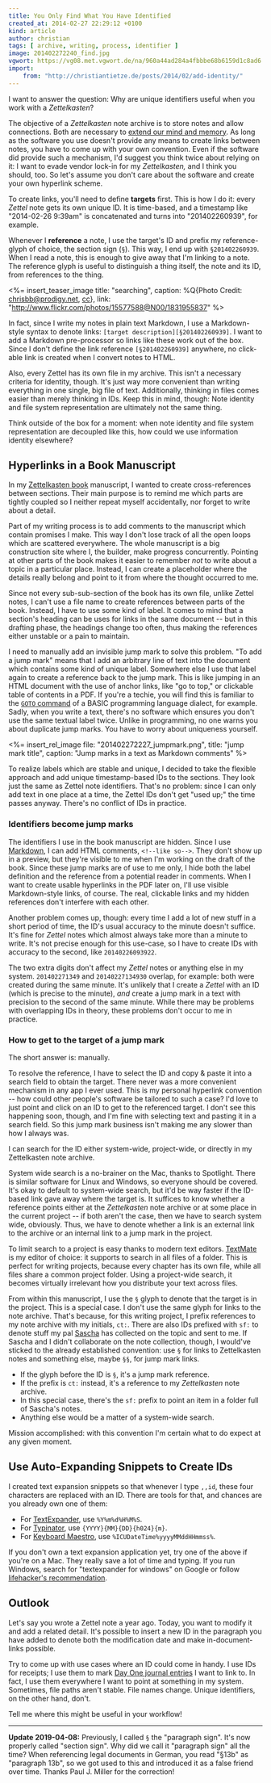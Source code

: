 ```yaml
---
title: You Only Find What You Have Identified
created_at: 2014-02-27 22:29:12 +0100
kind: article
author: christian
tags: [ archive, writing, process, identifier ]
image: 201402272240_find.jpg
vgwort: https://vg08.met.vgwort.de/na/960a44ad284a4fbbbe68b6159d1c8ad6
import:
    from: "http://christiantietze.de/posts/2014/02/add-identity/"
---
```


I want to answer the question\: Why are unique identifiers useful when you work with a _Zettelkasten_?

The objective of a _Zettelkasten_ note archive is to store notes and allow connections.  Both are necessary to [extend our mind and memory][extend].  As long as the software you use doesn't provide any means to create links between notes, you have to come up with your own convention.  Even if the software did provide such a mechanism, I'd suggest you think twice about relying on it:  I want to evade vendor lock-in for my _Zettelkasten,_ and I think you should, too.  So let's assume you don't care about the software and create your own hyperlink scheme.

To create links, you'll need to define **targets** first.  This is how I do it:  every _Zettel_ note gets its own unique ID.  It is time-based, and a timestamp like "2014-02-26 9:39am" is concatenated and turns into "201402260939", for example.

Whenever I **reference** a note, I use the target's ID and prefix my reference-glyph of choice, the section sign (`§`).  This way, I end up with `§201402260939`.  When I read a note, this is enough to give away that I'm linking to a note.  The reference glyph is useful to distinguish a thing itself, the note and its ID, from references to the thing.

<%= insert_teaser_image title: "searching", caption: %Q{Photo Credit: <a href="http://www.flickr.com/photos/15577588@N00/1831955837/">chrisbb@prodigy.net</a>, <a href="http://creativecommons.org/licenses/by/2.0/">cc</a>}, link: "http://www.flickr.com/photos/15577588@N00/1831955837" %>

In fact, since I write my notes in plain text Markdown, I use a Markdown-style syntax to denote links:  `[target description][§201402260939]`.  I want to add a Markdown pre-processor so links like these work out of the box.  Since I don't define the link reference `[§201402260939]` anywhere, no click-able link is created when I convert notes to HTML.

Also, every Zettel has its own file in my archive.  This isn't a necessary criteria for identity, though.  It's just way more convenient than writing everything in one single, big file of text.  Additionally, thinking in files comes easier than merely thinking in IDs.  Keep this in mind, though:  Note identity and file system representation are ultimately not the same thing.

Think outside of the box for a moment:  when note identity and file system representation are decoupled like this, how could we use information identity elsewhere?

[extend]: /posts/extend-your-mind-and-memory-with-a-zettelkasten/

## Hyperlinks in a Book Manuscript

In my [Zettelkasten book][zkbook] manuscript, I wanted to create cross-references between sections.  Their main purpose is to remind me which parts are tightly coupled so I neither repeat myself accidentally, nor forget to write about a detail.

Part of my writing process is to add comments to the manuscript which contain promises I make.  This way I don't lose track of all the open loops which are scattered everywhere.  The whole manuscript is a big construction site where I, the builder, make progress concurrently.  Pointing at other parts of the book makes it easier to remember _not_ to write about a topic in a particular place.  Instead, I can create a placeholder where the details really belong and point to it from where the thought occurred to me.

Since not every sub-sub-section of the book has its own file, unlike Zettel notes, I can't use a file name to create references between parts of the book.  Instead, I have to use some kind of label.  It comes to mind that a section's heading can be uses for links in the same document -- but in this drafting phase, the headings change too often, thus making the references either unstable or a pain to maintain.  

I need to manually add an invisible jump mark to solve this problem.  "To add a jump mark" means that I add an arbitrary line of text into the document which contains some kind of unique label.  Somewhere else I use that label again to create a reference back to the jump mark.  This is like jumping in an HTML document with the use of anchor links, like "go to top," or clickable table of contents in a PDF.  If you're a techie, you will find this is familiar to the [`GOTO` command][goto] of a BASIC programming language dialect, for example.  Sadly, when you write a text, there's no software which ensures you don't use the same textual label twice.  Unlike in programming, no one warns you about duplicate jump marks.  You have to worry about uniqueness yourself.

<%= insert_rel_image file: "201402272227_jumpmark.png", title: "jump mark title", caption: "Jump marks in a text as Markdown comments" %>

To realize labels which are stable and unique, I decided to take the flexible approach and add unique timestamp-based IDs to the sections.  They look just the same as Zettel note identifiers.  That's no problem: since I can only add text in one place at a time, the Zettel IDs don't get "used up;"  the time passes anyway.  There's no conflict of IDs in practice.

[goto]: https://en.wikipedia.org/wiki/Goto
[zkbook]: http://www.zettelkasten.de/book

### Identifiers become jump marks

The identifiers I use in the book manuscript are hidden.  Since I use [Markdown][], I can add HTML comments, `<!--like so-->`.  They don't show up in a preview, but they're visible to me when I'm working on the draft of the book.  Since these jump marks are of use to me only, I hide both the label definition and the reference from a potential reader in comments.  When I want to create usable hyperlinks in the PDF later on, I'll use visible Markdown-style links, of course.  The real, clickable links and my hidden references don't interfere with each other.

Another problem comes up, though: every time I add a lot of new stuff in a short period of time, the ID's usual accuracy to the minute doesn't suffice.  It's fine for _Zettel_ notes which almost always take more than a minute to write.  It's not precise enough for this use-case, so I have to create IDs with accuracy to the second, like `20140226093922`.

The two extra digits don't affect my _Zettel_ notes or anything else in my system.  `201402271349` and `20140227134930` overlap, for example:  both were created during the same minute.  It's unlikely that I create a _Zettel_ with an ID (which is precise to the minute), _and_ create a jump mark in a text with precision to the second of the same minute.  While there may be problems with overlapping IDs in theory, these problems don't occur to me in practice.

[markdown]: http://daringfireball.net/projects/markdown/

### How to get to the target of a jump mark

The short answer is:  manually.

To resolve the reference, I have to select the ID and copy & paste it into a search field to obtain the target.  There never was a more convenient mechanism in any app I ever used.  This is my personal hyperlink convention -- how could other people's software be tailored to such a case?  I'd love to just point and click on an ID to get to the referenced target.  I don't see this happening soon, though, and I'm fine with selecting text and pasting it in a search field.  So this jump mark business isn't making me any slower than how I always was.

I can search for the ID either system-wide, project-wide, or directly in my Zettelkasten note archive.

System wide search is a no-brainer on the Mac, thanks to Spotlight.  There is similar software for Linux and Windows, so everyone should be covered.  It's okay to default to system-wide search, but it'd be way faster if the ID-based link gave away where the target is.  It suffices to know whether a reference points either at the _Zettelkasten_ note archive or at some place in the current project -- if both aren't the case, then we have to search system wide, obviously.  Thus, we have to denote whether a link is an external link to the archive or an internal link to a jump mark in the project.

To limit search to a project is easy thanks to modern text editors.  [TextMate][] is my editor of choice:  it supports to search in all files of a folder.  This is perfect for writing projects, because every chapter has its own file, while all files share a common project folder.  Using a project-wide search, it becomes virtually irrelevant how you distribute your text across files.

From within this manuscript, I use the `§` glyph to denote that the target is in the project.  This is a special case.  I don't use the same glyph for links to the note archive.  That's because, for this writing project, I prefix references to my note archive with my initials, `ct:`.  There are also IDs prefixed with `sf:` to denote stuff my pal [Sascha][] has collected on the topic and sent to me.  If Sascha and I didn't collaborate on the note collection, though, I would've sticked to the already established convention:   use `§` for links to Zettelkasten notes and something else, maybe `§§`, for jump mark links.

* If the glyph before the ID is `§`, it's a jump mark reference.
* If the prefix is `ct:` instead, it's a reference to my _Zettelkasten_ note archive.
* In this special case, there's the `sf:` prefix to point an item in a folder full of Sascha's notes.
* Anything else would be a matter of a system-wide search.

Mission accomplished:  with this convention I'm certain what to do expect at any given moment.

[textmate]: http://macromates.com/
[sascha]: http://saschafast.de

## Use Auto-Expanding Snippets to Create IDs

I created text expansion snippets so that whenever I type `,,id`, these four characters are replaced with an ID.  There are tools for that, and chances are you already own one of them:

* For [TextExpander][], use `%Y%m%d%H%M%S`.
* For [Typinator][], use `{YYYY}{MM}{DD}{h024}{m}`.
* For [Keyboard Maestro][keymae], use `%ICUDateTime%yyyyMMddHHmmss%`.

If you don't own a text expansion application yet, try one of the above if you're on a Mac.  They really save a lot of time and typing.  If you run Windows, search for "textexpander for windows" on Google or follow [lifehacker's recommendation][1].

[1]: http://lifehacker.com/5844126/the-best-text-expansion-app-for-windows
[textexpander]: https://smilesoftware.com/TextExpander/
[typinator]: http://www.ergonis.com/products/typinator/
[keymae]: http://www.keyboardmaestro.com/

## Outlook

Let's say you wrote a Zettel note a year ago.  Today, you want to modify it and add a related detail.  It's possible to insert a new ID in the paragraph you have added to denote both the modification date and make in-document-links possible.

Try to come up with use cases where an ID could come in handy.  I use IDs for receipts; I use them to mark [Day One journal entries][dayone] I want to link to.  In fact, I use them everywhere I want to point at something in my system.  Sometimes, file paths aren't stable.  File names change.  Unique identifiers, on the other hand, don't.

Tell me where this might be useful in your workflow!

[dayone]: http://dayoneapp.com/

---

**Update 2019-04-08:** Previously, I called `§` the "paragraph sign". It's now properly called "section sign". Why did we call it "paragraph sign" all the time? When referencing legal documents in German, you read "§13b" as "paragraph 13b", so we got used to this and introduced it as a false friend over time. Thanks Paul J. Miller for the correction!

